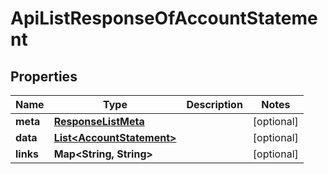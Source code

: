
# ApiListResponseOfAccountStatement

## Properties
Name | Type | Description | Notes
------------ | ------------- | ------------- | -------------
**meta** | [**ResponseListMeta**](ResponseListMeta.md) |  |  [optional]
**data** | [**List&lt;AccountStatement&gt;**](AccountStatement.md) |  |  [optional]
**links** | **Map&lt;String, String&gt;** |  |  [optional]



